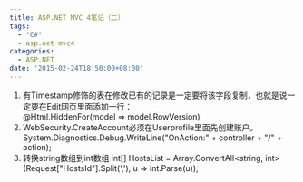 ```yaml
---
title: ASP.NET MVC 4笔记（二）
tags:
  - 'C#'
  - asp.net mvc4
categories:
  - ASP.NET
date: '2015-02-24T18:50:00+08:00'
---
```

1. 有Timestamp修饰的表在修改已有的记录是一定要将该字段复制，也就是说一定要在Edit网页里面添加一行：
		@Html.HiddenFor(model => model.RowVersion)
2. WebSecurity.CreateAccount必须在Userprofile里面先创建账户。
		System.Diagnostics.Debug.WriteLine("OnAction:" + controller + "/" + action);
3. 转换string数组到int数组
		int[] HostsList = Array.ConvertAll<string, int>(Request["HostsId"].Split(','), u => int.Parse(u));
